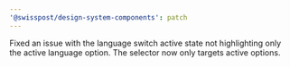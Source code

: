 ```yaml
---
'@swisspost/design-system-components': patch
---
```


Fixed an issue with the language switch active state not highlighting only the active language option. The selector now only targets active options.
